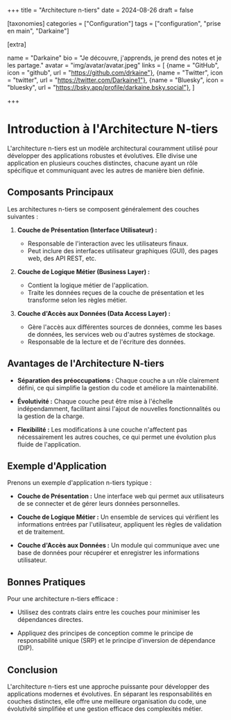 +++
title = "Architecture n-tiers"
date = 2024-08-26
draft = false

[taxonomies]
categories = ["Configuration"]
tags = ["configuration", "prise en main", "Darkaine"]

[extra]

name = "Darkaine"
bio = "Je découvre, j'apprends, je prend des notes et je les partage."
avatar = "img/avatar/avatar.jpeg"
links = [
    {name = "GitHub", icon = "github", url = "https://github.com/drkaine"},
    {name = "Twitter", icon = "twitter", url = "https://twitter.com/Darkaine1"},
    {name = "Bluesky", icon = "bluesky", url = "https://bsky.app/profile/darkaine.bsky.social"},
]

+++

# Introduction à l'Architecture N-tiers

L'architecture n-tiers est un modèle architectural couramment utilisé pour développer des applications robustes et évolutives. Elle divise une application en plusieurs couches distinctes, chacune ayant un rôle spécifique et communiquant avec les autres de manière bien définie.

## Composants Principaux

Les architectures n-tiers se composent généralement des couches suivantes :

1. **Couche de Présentation (Interface Utilisateur) :**
   - Responsable de l'interaction avec les utilisateurs finaux.
   - Peut inclure des interfaces utilisateur graphiques (GUI), des pages web, des API REST, etc.

2. **Couche de Logique Métier (Business Layer) :**
   - Contient la logique métier de l'application.
   - Traite les données reçues de la couche de présentation et les transforme selon les règles métier.

3. **Couche d'Accès aux Données (Data Access Layer) :**
   - Gère l'accès aux différentes sources de données, comme les bases de données, les services web ou d'autres systèmes de stockage.
   - Responsable de la lecture et de l'écriture des données.

## Avantages de l'Architecture N-tiers

- **Séparation des préoccupations :** Chaque couche a un rôle clairement défini, ce qui simplifie la gestion du code et améliore la maintenabilité.
  
- **Évolutivité :** Chaque couche peut être mise à l'échelle indépendamment, facilitant ainsi l'ajout de nouvelles fonctionnalités ou la gestion de la charge.

- **Flexibilité :** Les modifications à une couche n'affectent pas nécessairement les autres couches, ce qui permet une évolution plus fluide de l'application.

## Exemple d'Application

Prenons un exemple d'application n-tiers typique :

- **Couche de Présentation :** Une interface web qui permet aux utilisateurs de se connecter et de gérer leurs données personnelles.
  
- **Couche de Logique Métier :** Un ensemble de services qui vérifient les informations entrées par l'utilisateur, appliquent les règles de validation et de traitement.

- **Couche d'Accès aux Données :** Un module qui communique avec une base de données pour récupérer et enregistrer les informations utilisateur.

## Bonnes Pratiques

Pour une architecture n-tiers efficace :

- Utilisez des contrats clairs entre les couches pour minimiser les dépendances directes.
  
- Appliquez des principes de conception comme le principe de responsabilité unique (SRP) et le principe d'inversion de dépendance (DIP).

## Conclusion

L'architecture n-tiers est une approche puissante pour développer des applications modernes et évolutives. En séparant les responsabilités en couches distinctes, elle offre une meilleure organisation du code, une évolutivité simplifiée et une gestion efficace des complexités métier.
